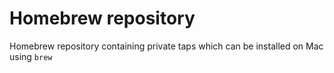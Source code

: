 # Homebrew repository
Homebrew repository containing private taps which can be installed on Mac using `brew`
